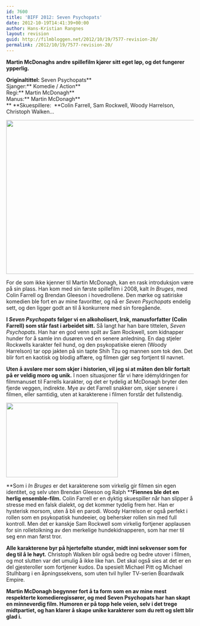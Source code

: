 ```yaml
---
id: 7600
title: 'BIFF 2012: Seven Psychopats'
date: 2012-10-19T14:41:39+00:00
author: Hans-Kristian Rangnes
layout: revision
guid: http://filmbloggen.net/2012/10/19/7577-revision-20/
permalink: /2012/10/19/7577-revision-20/
---
```

**Martin McDonaghs andre spillefilm kjører sitt eget løp, og det fungerer ypperlig.**

<!--more-->

**Originaltittel:** Seven Psychopats**  
Sjanger:** Komedie / Action**  
Regi:** Martin McDonagh**  
Manus:** Martin McDonagh**  
** **Skuespillere:  **Colin Farrell, Sam Rockwell, Woody Harrelson, Christoph Walken&#8230;

<a href="http://filmbloggen.net/2012/10/19/biff-2012-seven-psychopats/seven-psychopaths-images-28/" rel="attachment wp-att-7580"><img class="alignnone size-large wp-image-7580" src="http://filmbloggen.net/wp-content/uploads//2012/10/Seven-Psychopaths-Images-28-620x413.jpg" alt="" width="620" height="413" /></a>

For de som ikke kjenner til Martin McDonagh, kan en rask introduksjon være på sin plass. Han kom med sin første spillefilm i 2008, kalt _In Bruges_, med Colin Farrell og Brendan Gleeson i hovedrollene. Den mørke og satiriske komedien ble fort en av mine favoritter, og nå er _Seven Psychopats_ endelig sett, og den ligger godt an til å konkurrere med sin foregående.

**I _Seven Psychopats_ følger vi en alkoholisert, Irsk, manusforfatter (Colin Farrell) som står fast i arbeidet sitt.** Så langt har han bare tittelen, _Seven Psychopats_. Han har en god venn spilt av Sam Rockwell, som kidnapper hunder for å samle inn dusøren ved en senere anledning. En dag stjeler Rockwells karakter feil hund, og den psykopatiske eieren (Woody Harrelson) tar opp jakten på sin tapte Shih Tzu og mannen som tok den. Det blir fort en kaotisk og blodig affære, og filmen gjør seg fortjent til navnet.

**Uten å avsløre mer som skjer i historien, vil jeg si at måten den blir fortalt på er veldig moro og unik.** I noen situasjoner får vi høre idémyldringen for filmmanuset til Farrells karakter, og det er tydelig at McDonagh bryter den fjerde veggen, indirekte. Mye av det Farrell snakker om, skjer senere i filmen, eller samtidig, uten at karakterene i filmen forstår det fullstendig.

<img class="alignleft size-medium wp-image-7585" src="http://filmbloggen.net/wp-content/uploads//2012/10/seven-psychopaths-cbs-films07-300x200.jpg" alt="" width="300" height="200" /> 

**Som i _In Bruges_ er det karakterene som virkelig gir filmen sin egen identitet, og selv uten Brendan Gleeson og Ralph ****Fiennes ble det en herlig ensemble-film.** Colin Farrell er en dyktig skuespiller når han slipper å stresse med en falsk dialekt, og det kommer tydelig frem her. Han er hysterisk morsom, uten å bli en parodi. Woody Harrelson er også perfekt i rollen som en psykopatisk hundeeier, og behersker rollen sin med full kontroll. Men det er kanskje Sam Rockwell som virkelig fortjener applausen for sin rolletolkning av den merkelige hundekidnapperen, som har mer til seg enn man først tror.

**Alle karakterene byr på hjertefølte stunder, midt inni sekvenser som for deg til å le høyt.** Christoph Walken blir også bedre og bedre utover i filmen, og mot slutten var det umulig å ikke like han. Det skal også sies at det er en del gjesteroller som fortjener kudos. Da spesielt Michael Pitt og Michael Stulhbarg i en åpningssekvens, som uten tvil hyller TV-serien Boardwalk Empire.

**Martin McDonagh begynner fort å ta form som en av mine mest respekterte komedieregissører, og med Seven Psychopats har han skapt en minneverdig film. Humoren er på topp hele veien, selv i det trege midtpartiet, og han klarer å skape unike karakterer som du rett og slett blir glad i.**

<div class="video-shortcode">
</div>

&nbsp;